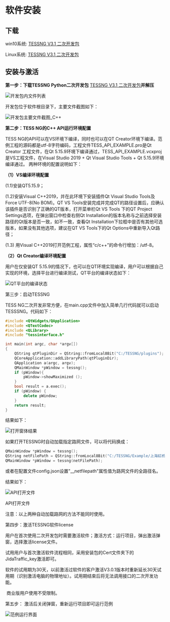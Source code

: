 # 软件安装

## 下载

win10系统: [TESSNG V3.1 二次开发包](https://www.jidatraffic.com/#/simulation)

Linux系统: [TESSNG V3.1 二次开发包](https://www.jidatraffic.com/#/simulation)

## 安装与激活

**第一步：下载TESSNG Python二次开发包** [TESSNG V3.1 二次开发包](https://www.jidatraffic.com/#/simulation)**并解压**

![开发包内文件列表](/img/p27.png)

开发包位于软件根目录下，主要文件截图如下：

![开发包主要文件截图_C++](/img/p7.png)

**第二步：TESS NG的C++ API运行环境配置**

TESS NG的API可以在VS环境下编译，同时也可以在QT Creator环境下编译。范例工程的源码都是utf-8字符编码，工程文件TESS_API_EXAMPLE.pro是Qt Creator 工程文件，在Qt 5.15.9环境下编译通过，TESS_API_EXAMPLE.vcxproj是VS工程文件，在Visual Studio 2019 + Qt Visual Studio Tools + Qt 5.15.9环境编译通过。  两种环境的配置说明如下：

**（1）VS编译环境配置**

(1.1)安装QT5.15.9；

(1.2)安装Visual C++2019，并在此环境下安装插件Qt Visual Studio Tools及Force UTF-8(No BOM)。QT VS Tools安装完成并完成QT的路径设置后，应确认该插件是否识别了正确的QT版本，打开菜单栏Qt VS Tools 下的QT Project Settings选项，在弹出窗口中检查右侧Qt Installation的版本名称与之前选择安装路径的Qt版本是否一致，如不一致，查看Qt Installation下拉框中是否有其他可选版本，如果没有其他选项，建议在QT VS Tools下的Qt Options中重新导入Qt路径；

(1.3) 用Visual C++2019打开范例工程，属性“c/c++”的命令行增加：/utf-8。

**（2）Qt Creator编译环境配置**

用户在仅安装QT 5.15.9的情况下，也可以在QT环境实现编译，用户可以根据自己实现的环境，选择平台进行编译测试，QT平台的编译状态如下：

![QT平台的编译状态](/img/p9.png)

第三步：启动TESSNG

TESS NG二次开发非常方便，在main.cpp文件中加入简单几行代码就可以启动TESSSNG。代码如下：

```cpp
#include <QtWidgets/QApplication>
#include <QTextCodec>
#include <QLibrary>
#include "tessinterface.h"

int main(int argc, char *argv[])
{
	QString qtPluginDir = QString::fromLocal8Bit("C:/TESSNG/plugins");
	QCoreApplication::addLibraryPath(qtPluginDir);
	QApplication a(argc, argv);
	QMainWindow *pWindow = tessng();
	if (pWindow){
		pWindow->showMaximized ();
	}
	bool result = a.exec();
	if (pWindow) {
		delete pWindow;
	}
	return result;
}
```

结果如下：

![打开窗体结果](/img/p12.png)

如果打开TESSNG时自动加载指定路网文件，可以将代码换成：

```cpp
QMainWindow *pWindow = tessng();
QString netFilePath = QString::fromLocal8Bit("C:/TESSNG/Example/上海虹桥机场.tess");
QMainWindow *pWindow = tessng(netFilePath);
```

或者在配置文件config.json设置"__netfilepath"属性值为路网文件的全路径名。

结果如下：

![API打开文件](/img/p17.png)

API打开文件

注意：以上两种自动加载路网的方法不能同时使用。

第四步：激活TESSNG软件license

用户在首次使用二次开发包时需要激活软件；激活方式：运行项目，弹出激活弹窗，选择激活license文件。

试用用户与首次激活软件流程相同，采用安装包的Cert文件夹下的JidaTraffic_key激活即可。

​    软件的试用期为30天，以前激活过软件的客户激活V3.0.1版本时重新延长30天试用期（识别激活电脑的物理地址）。试用期结束后将无法调用接口的二次开发功能。

​    商业版用户使用不受限制。

第五步： 激活后关闭弹窗，重新运行项目即可运行范例

![范例运行界面](/img/p31.png)





<!-- ex_nonav -->

